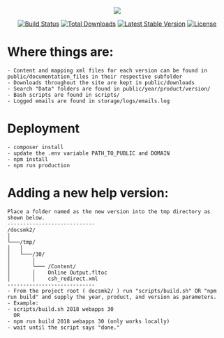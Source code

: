 <p align="center"><img src="https://laravel.com/assets/img/components/logo-laravel.svg"></p>

<p align="center">
<a href="https://travis-ci.org/laravel/framework"><img src="https://travis-ci.org/laravel/framework.svg" alt="Build Status"></a>
<a href="https://packagist.org/packages/laravel/framework"><img src="https://poser.pugx.org/laravel/framework/d/total.svg" alt="Total Downloads"></a>
<a href="https://packagist.org/packages/laravel/framework"><img src="https://poser.pugx.org/laravel/framework/v/stable.svg" alt="Latest Stable Version"></a>
<a href="https://packagist.org/packages/laravel/framework"><img src="https://poser.pugx.org/laravel/framework/license.svg" alt="License"></a>
</p>

# Where things are:

    - Content and mapping xml files for each version can be found in public/documentation_files in their respective subfolder
    - Downloads throughout the site are kept in public/downloads
    - Search "Data" folders are found in public/year/product/version/
    - Bash scripts are found in scripts/
    - Logged emails are found in storage/logs/emails.log

# Deployment

    - composer install
    - update the .env variable PATH_TO_PUBLIC and DOMAIN
    - npm install
    - npm run production

# Adding a new help version:

    Place a folder named as the new version into the tmp directory as shown below.
    ----------------------------
    /docsmk2/
    │
    └───/tmp/
    │   │  
    │   └───/30/
    │       │   
    │       └─── /Content/
    │       │    Online Output.fltoc
    │       │    csh_redirect.xml
    ----------------------------
    - From the project root ( docsmk2/ ) run "scripts/build.sh" OR "npm run build" and supply the year, product, and version as parameters.
    - Example:
    - scripts/build.sh 2018 webapps 30
      OR
    - npm run build 2018 webapps 30 (only works locally)
    - wait until the script says "done." 



